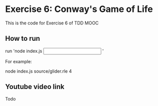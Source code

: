 # Exercise 6: Conway's Game of Life

This is the code for Exercise 6 of TDD MOOC

## How to run

run 'node index.js <input file path> <iterations>'

For example:

node index.js source/glider.rle 4

## Youtube video link

Todo